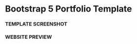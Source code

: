 # Bootstrap 5 Portfolio Template

### TEMPLATE SCREENSHOT

### WEBSITE PREVIEW 

<!-- [BOOTSTRAP 5 TEMPLATE PREVIEW ](https://bootstrap-5-website.netlify.app/) -->

<!-- ![Fullscreenshot](https://user-images.githubusercontent.com/11283502/116909562-0c139000-ac4d-11eb-8ae0-26b6d790981e.jpg)  -->
